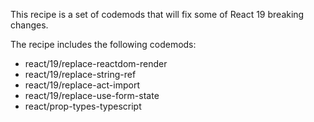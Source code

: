

This recipe is a set of codemods that will fix some of React 19 breaking changes.  

The recipe includes the following codemods:

-   react/19/replace-reactdom-render
-   react/19/replace-string-ref
-   react/19/replace-act-import
-   react/19/replace-use-form-state
-   react/prop-types-typescript